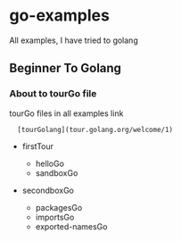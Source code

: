# go-examples
All examples, I have tried to golang
## Beginner To Golang
### About to tourGo file
tourGo files in all examples link              
```
  [tourGolang](tour.golang.org/welcome/1)
```
* firstTour
  * helloGo
  * sandboxGo

* secondboxGo
  * packagesGo
  * importsGo
  * exported-namesGo
